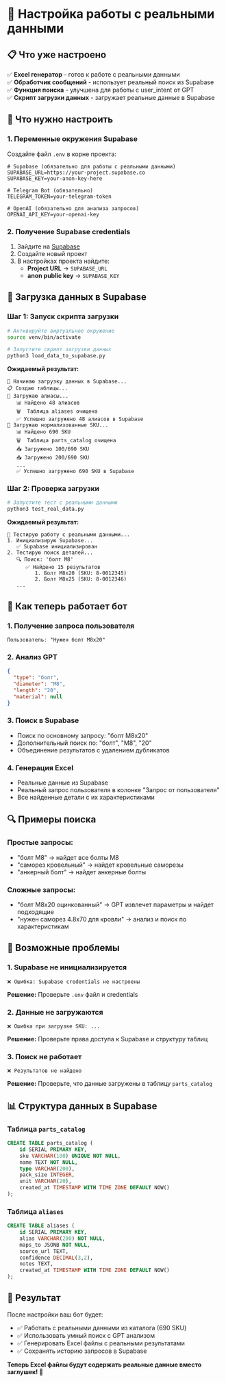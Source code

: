 # 🚀 Настройка работы с реальными данными

## 📋 Что уже настроено

✅ **Excel генератор** - готов к работе с реальными данными  
✅ **Обработчик сообщений** - использует реальный поиск из Supabase  
✅ **Функция поиска** - улучшена для работы с user_intent от GPT  
✅ **Скрипт загрузки данных** - загружает реальные данные в Supabase  

## 🔧 Что нужно настроить

### 1. Переменные окружения Supabase

Создайте файл `.env` в корне проекта:

```env
# Supabase (обязательно для работы с реальными данными)
SUPABASE_URL=https://your-project.supabase.co
SUPABASE_KEY=your-anon-key-here

# Telegram Bot (обязательно)
TELEGRAM_TOKEN=your-telegram-token

# OpenAI (обязательно для анализа запросов)
OPENAI_API_KEY=your-openai-key
```

### 2. Получение Supabase credentials

1. Зайдите на [Supabase](https://supabase.com)
2. Создайте новый проект
3. В настройках проекта найдите:
   - **Project URL** → `SUPABASE_URL`
   - **anon public key** → `SUPABASE_KEY`

## 🚀 Загрузка данных в Supabase

### Шаг 1: Запуск скрипта загрузки

```bash
# Активируйте виртуальное окружение
source venv/bin/activate

# Запустите скрипт загрузки данных
python3 load_data_to_supabase.py
```

**Ожидаемый результат:**
```
🚀 Начинаю загрузку данных в Supabase...
📋 Создаю таблицы...
🔄 Загружаю алиасы...
   📊 Найдено 48 алиасов
   🗑️  Таблица aliases очищена
   ✅ Успешно загружено 48 алиасов в Supabase
🔄 Загружаю нормализованные SKU...
   📊 Найдено 690 SKU
   🗑️  Таблица parts_catalog очищена
   📥 Загружено 100/690 SKU
   📥 Загружено 200/690 SKU
   ...
   ✅ Успешно загружено 690 SKU в Supabase
```

### Шаг 2: Проверка загрузки

```bash
# Запустите тест с реальными данными
python3 test_real_data.py
```

**Ожидаемый результат:**
```
🧪 Тестирую работу с реальными данными...
1. Инициализирую Supabase...
   ✅ Supabase инициализирован
2. Тестирую поиск деталей...
   🔍 Поиск: 'болт М8'
      ✅ Найдено 15 результатов
         1. Болт М8х20 (SKU: 8-0012345)
         2. Болт М8х25 (SKU: 8-0012346)
   ...
```

## 🎯 Как теперь работает бот

### 1. **Получение запроса пользователя**
```
Пользователь: "Нужен болт М8х20"
```

### 2. **Анализ GPT**
```json
{
  "type": "болт",
  "diameter": "М8",
  "length": "20",
  "material": null
}
```

### 3. **Поиск в Supabase**
- Поиск по основному запросу: "болт М8х20"
- Дополнительный поиск по: "болт", "М8", "20"
- Объединение результатов с удалением дубликатов

### 4. **Генерация Excel**
- Реальные данные из Supabase
- Реальный запрос пользователя в колонке "Запрос от пользователя"
- Все найденные детали с их характеристиками

## 🔍 Примеры поиска

### Простые запросы:
- "болт М8" → найдет все болты М8
- "саморез кровельный" → найдет кровельные саморезы
- "анкерный болт" → найдет анкерные болты

### Сложные запросы:
- "болт М8х20 оцинкованный" → GPT извлечет параметры и найдет подходящие
- "нужен саморез 4.8х70 для кровли" → анализ и поиск по характеристикам

## 🚧 Возможные проблемы

### 1. Supabase не инициализируется
```
❌ Ошибка: Supabase credentials не настроены
```
**Решение:** Проверьте `.env` файл и credentials

### 2. Данные не загружаются
```
❌ Ошибка при загрузке SKU: ...
```
**Решение:** Проверьте права доступа к Supabase и структуру таблиц

### 3. Поиск не работает
```
❌ Результатов не найдено
```
**Решение:** Проверьте, что данные загружены в таблицу `parts_catalog`

## 📊 Структура данных в Supabase

### Таблица `parts_catalog`
```sql
CREATE TABLE parts_catalog (
    id SERIAL PRIMARY KEY,
    sku VARCHAR(100) UNIQUE NOT NULL,
    name TEXT NOT NULL,
    type VARCHAR(200),
    pack_size INTEGER,
    unit VARCHAR(20),
    created_at TIMESTAMP WITH TIME ZONE DEFAULT NOW()
);
```

### Таблица `aliases`
```sql
CREATE TABLE aliases (
    id SERIAL PRIMARY KEY,
    alias VARCHAR(200) NOT NULL,
    maps_to JSONB NOT NULL,
    source_url TEXT,
    confidence DECIMAL(3,2),
    notes TEXT,
    created_at TIMESTAMP WITH TIME ZONE DEFAULT NOW()
);
```

## 🎉 Результат

После настройки ваш бот будет:
- ✅ Работать с реальными данными из каталога (690 SKU)
- ✅ Использовать умный поиск с GPT анализом
- ✅ Генерировать Excel файлы с реальными результатами
- ✅ Сохранять историю запросов в Supabase

**Теперь Excel файлы будут содержать реальные данные вместо заглушек! 🚀**
